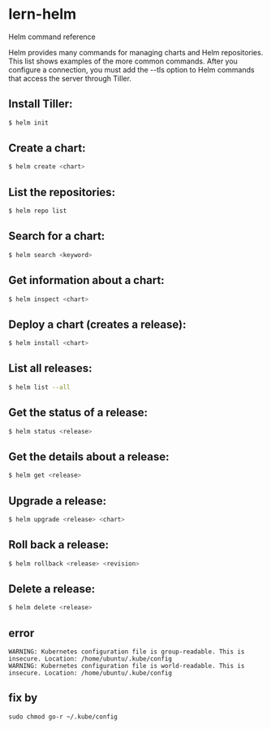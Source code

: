 # lern-helm

Helm command reference

Helm provides many commands for managing charts and Helm repositories. This list shows examples of the more common commands. After you configure a connection, you must add the --tls option to Helm commands that access the server through Tiller.

## Install Tiller:

```sh
$ helm init
```
## Create a chart:

```sh
$ helm create <chart>
```

## List the repositories:

```sh
$ helm repo list
```

## Search for a chart:

```sh
$ helm search <keyword>
```

## Get information about a chart:

```sh
$ helm inspect <chart>
```

## Deploy a chart (creates a release):

```sh
$ helm install <chart>
```

## List all releases:

```sh
$ helm list --all
```

## Get the status of a release:

```sh
$ helm status <release>
```

## Get the details about a release:

```sh
$ helm get <release>
```

## Upgrade a release:

```sh
$ helm upgrade <release> <chart>
```

## Roll back a release:

```sh
$ helm rollback <release> <revision>
```

## Delete a release:

```sh
$ helm delete <release>
```



## error

```
WARNING: Kubernetes configuration file is group-readable. This is insecure. Location: /home/ubuntu/.kube/config
WARNING: Kubernetes configuration file is world-readable. This is insecure. Location: /home/ubuntu/.kube/config
```

## fix by

```
sudo chmod go-r ~/.kube/config
```
